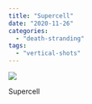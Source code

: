 ```yaml
---
title: "Supercell"
date: "2020-11-26"
categories: 
  - "death-stranding"
tags: 
  - "vertical-shots"
---
```


[![](images/Supercell-scaled-1.jpg)](http://davidpeach.co.uk/wp-content/uploads/2020/11/Supercell-scaled-1.jpg)

Supercell
